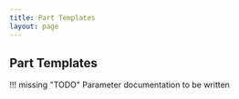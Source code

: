 ```yaml
---
title: Part Templates
layout: page
---
```


## Part Templates

!!! missing "TODO"
	Parameter documentation to be written
